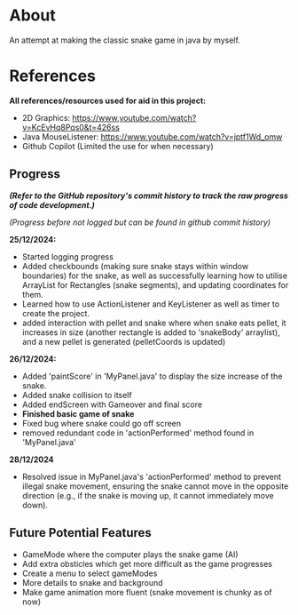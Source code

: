 # About
An attempt at making the classic snake game in java by myself.

# References
**All references/resources used for aid in this project:**
- 2D Graphics: https://www.youtube.com/watch?v=KcEvHq8Pqs0&t=426ss
-  Java MouseListener: https://www.youtube.com/watch?v=jptf1Wd_omw
- Github Copilot (Limited the use for when necessary)


## Progress
***(Refer to the GitHub repository's commit history to track the raw progress of code development.)***

*(Progress before not logged but can be found in github commit history)*

**25/12/2024:** 
- Started logging progress
- Added checkbounds (making sure snake stays within window boundaries) for the snake, as well as successfully learning how to utilise ArrayList for Rectangles (snake segments), and updating coordinates for them.
- Learned how to use ActionListener and KeyListener as well as timer to create the project.
- added interaction with pellet and snake where when snake eats pellet, it increases in size (another rectangle is added to 'snakeBody' arraylist), and a new pellet is generated (pelletCoords is updated)

**26/12/2024:**
- Added 'paintScore' in 'MyPanel.java' to display the size increase of the snake.
- Added snake collision to itself
- Added endScreen with Gameover and final score
- **Finished basic game of snake**
- Fixed bug where snake could go off screen
- removed redundant code in 'actionPerformed' method found in 'MyPanel.java'

**28/12/2024**
- Resolved issue in MyPanel.java's 'actionPerformed' method to prevent illegal snake movement, ensuring the snake cannot move in the opposite direction (e.g., if the snake is moving up, it cannot immediately move down).


## Future Potential Features
- GameMode where the computer plays the snake game (AI)
- Add extra obsticles which get more difficult as the game progresses
- Create a menu to select gameModes
- More details to snake and background
- Make game animation more fluent (snake movement is chunky as of now)